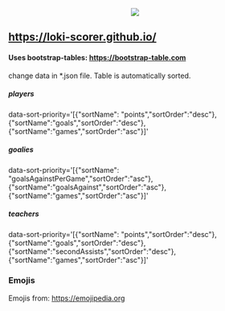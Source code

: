 <p align="center">
  <img src="https://filemanager.localcities.ch/resource/1c3eec5c-bea4-4592-9e37-fb50792ee6f3/web_club_logo_v0"/>
</p>

## https://loki-scorer.github.io/

#### Uses bootstrap-tables: https://bootstrap-table.com 
change data in *.json file. Table is automatically sorted.
##### players
data-sort-priority='[{"sortName": "points","sortOrder":"desc"},{"sortName":"goals","sortOrder":"desc"},{"sortName":"games","sortOrder":"asc"}]'
##### goalies
data-sort-priority='[{"sortName": "goalsAgainstPerGame","sortOrder":"asc"},{"sortName":"goalsAgainst","sortOrder":"asc"},{"sortName":"games","sortOrder":"asc"}]'
##### teachers
data-sort-priority='[{"sortName": "points","sortOrder":"desc"},{"sortName":"goals","sortOrder":"desc"},{"sortName":"secondAssists","sortOrder":"desc"},{"sortName":"games","sortOrder":"asc"}]'

### Emojis
Emojis from: https://emojipedia.org
